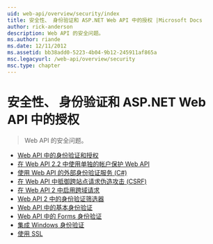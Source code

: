 ```yaml
---
uid: web-api/overview/security/index
title: 安全性、 身份验证和 ASP.NET Web API 中的授权 |Microsoft Docs
author: rick-anderson
description: Web API 的安全问题。
ms.author: riande
ms.date: 12/11/2012
ms.assetid: bb38add0-5223-4b04-9b12-245911af865a
msc.legacyurl: /web-api/overview/security
msc.type: chapter
---
```

<a name="security-authentication-and-authorization-in-aspnet-web-api"></a>安全性、 身份验证和 ASP.NET Web API 中的授权
====================
> Web API 的安全问题。


- [Web API 中的身份验证和授权](authentication-and-authorization-in-aspnet-web-api.md)
- [在 Web API 2.2 中使用单独的帐户保护 Web API](individual-accounts-in-web-api.md)
- [使用 Web API 的外部身份验证服务 (C#)](external-authentication-services.md)
- [在 Web API 中抵御跨站点请求伪造攻击 (CSRF)](preventing-cross-site-request-forgery-csrf-attacks.md)
- [在 Web API 2 中启用跨域请求](enabling-cross-origin-requests-in-web-api.md)
- [Web API 2 中的身份验证筛选器](authentication-filters.md)
- [Web API 中的基本身份验证](basic-authentication.md)
- [Web API 中的 Forms 身份验证](forms-authentication.md)
- [集成 Windows 身份验证](integrated-windows-authentication.md)
- [使用 SSL](working-with-ssl-in-web-api.md)
